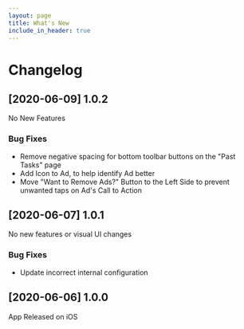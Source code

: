 ```yaml
---
layout: page
title: What's New
include_in_header: true
---
```


# Changelog

## [2020-06-09] 1.0.2
No New Features

### Bug Fixes
* Remove negative spacing for bottom toolbar buttons on the "Past Tasks" page
* Add Icon to Ad, to help identify Ad better
* Move "Want to Remove Ads?" Button to the Left Side to prevent unwanted taps on Ad's Call to Action

## [2020-06-07] 1.0.1
No new features or visual UI changes

### Bug Fixes
* Update incorrect internal configuration

## [2020-06-06] 1.0.0
App Released on iOS
